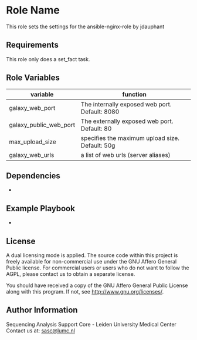 Role Name
=========

This role sets the settings for the ansible-nginx-role by jdauphant

Requirements
------------

This role only does a set_fact task.


Role Variables
--------------

variable | function
--- | ---
galaxy_web_port | The internally exposed web port. Default: 8080
galaxy_public_web_port | The externally exposed web port. Default: 80
max_upload_size | specifies the maximum upload size. Default: 50g
galaxy_web_urls | a list of web urls  (server aliases)

Dependencies
------------

-

Example Playbook
----------------

-
License
-------

A dual licensing mode is applied.
The source code within this project is freely available for non-commercial use under the GNU Affero General Public license.
For commercial users or users who do not want to follow the AGPL, please contact us to obtain a separate license.

You should have received a copy of the GNU Affero General Public License along with this program. If not, see <http://www.gnu.org/licenses/>.

Author Information
------------------

Sequencing Analysis Support Core - Leiden University Medical Center
Contact us at: sasc@lumc.nl
